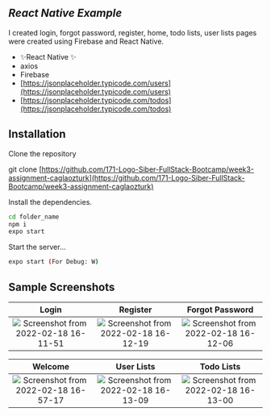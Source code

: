 ## _React Native Example_
I created login, forgot password, register, home, todo lists, user lists pages were created using Firebase and React Native.

- ✨React Native ✨
- axios
- Firebase
- [https://jsonplaceholder.typicode.com/users](https://jsonplaceholder.typicode.com/users)
- [https://jsonplaceholder.typicode.com/todos](https://jsonplaceholder.typicode.com/todos)


## Installation
Clone the repository

git clone [https://github.com/171-Logo-Siber-FullStack-Bootcamp/week3-assignment-caglaozturk](https://github.com/171-Logo-Siber-FullStack-Bootcamp/week3-assignment-caglaozturk)

Install the dependencies.

```sh
cd folder_name
npm i
expo start
```

Start the server...

```sh
expo start (For Debug: W)
```

## Sample Screenshots

Login             |  Register             | Forgot Password
:-------------------------:|:-------------------------:|:-------------------------:
![Screenshot from 2022-02-18 16-11-51](https://user-images.githubusercontent.com/26042284/154696829-913970d9-dcad-4b5f-bde1-eb5d5737bd24.png)  |  ![Screenshot from 2022-02-18 16-12-19](https://user-images.githubusercontent.com/26042284/154696873-230c30bd-9fad-4963-b2a2-05cfa1b94f20.png)  |  ![Screenshot from 2022-02-18 16-12-06](https://user-images.githubusercontent.com/26042284/154696947-982a8115-b805-4ba7-99c8-ff22ed804271.png)


Welcome             |  User Lists             | Todo Lists
:-------------------------:|:-------------------------:|:-------------------------:
![Screenshot from 2022-02-18 16-57-17](https://user-images.githubusercontent.com/26042284/154696975-13277419-17b8-4821-b9ac-f4d8b7a6b78a.png)  |  ![Screenshot from 2022-02-18 16-13-09](https://user-images.githubusercontent.com/26042284/154696988-22629556-6915-4778-98b7-4cf7716b0a78.png)  |  ![Screenshot from 2022-02-18 16-13-00](https://user-images.githubusercontent.com/26042284/154697022-1ef292e9-8f7c-41b8-8202-a23e69cf0a0a.png)






